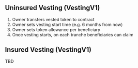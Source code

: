 ## Uninsured Vesting (VestingV1)
1. Owner transfers vested token to contract
2. Owner sets vesting start time (e.g. 6 months from now)
3. Owner sets token allowance per beneficiary
4. Once vesting starts, on each tranche beneficiaries can claim

## Insured Vesting (VestingV1)
TBD